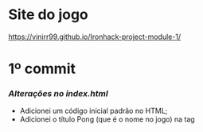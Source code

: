 # Site do jogo
https://vinirr99.github.io/Ironhack-project-module-1/
# 1º commit
### _Alterações no index.html_
- Adicionei um código inicial padrão no HTML;
- Adicionei o título Pong (que é o nome no jogo) na tag <title>;
- Conectei o styles/style.css ao index.html na tag <link>;
- Conectei o scripts/script.js ao indext.html na tag <script>
- Criei o canvas, dei uma id igual a "project", um width de "1280", e um height de "600";
### _Alterações no styles/style.css_
- Adicionei um backgorund color ao body e ao canvas com a intenção de imitar uma quadra de tênis:
```sh
body {
    background-color: red;
}

canvas {
    background-color: #035806;
}
```
- Adicionei ao canvas borda no top e no bottom para mostrar o limite de onde a bola do jogo e os jogadores podem bater:
```sh
canvas {
    border: solid white;
    border-width: 10px 0;
    background-color: #035806;
}
```
### _Código no scripts/script.js_
##### _Capturei o canvas:_
```sh
const canvas = document.getElementById('project');
const ctx = canvas.getContext('2d');
```
##### _Desenhei uma linha tracejada no meio do canvas com a intenção de imitar uma rede de quadra de tênis:_
```sh
ctx.beginPath();
ctx.moveTo(638, 0);
ctx.lineTo(638, 600);
ctx.lineWidth = 4;
ctx.setLineDash([5, 3]);
ctx.strokeStyle = "white";
ctx.stroke();
ctx.closePath();
```
##### _Classe Player_
- Criei a classe Player que será dois retângulos, que no caso representará os dois jogadores no jogo de Pong. Como ambos os jogadores tem as posicões no y inicial e suas velocidades iniciais iguais, já coloquei elas na classe, somente a posição no x que altera:
```sh
class Player {
    constructor(positionX) {
        this.positionX = positionX;
        this.positionY = 265;
        this.speedX = 0;
        this.speedY = 0;
    };
};
```
- Adicionei a função draw() a classe Player, que será usado para desenhar os jogadores no canvas:
```sh
class Player {
    constructor(positionX) {
        this.positionX = positionX;
        this.positionY = 265;
        this.speedX = 0;
        this.speedY = 0;
    };

    draw = () => {
        ctx.fillStyle = 'white';
        ctx.fillRect(this.positionX, this.positionY, 20, 70);
    };
};
```
- Criei os jogadores (que são objetos) usando a classe Player:
```sh
const player1 = new Player(20);
const player2 = new Player(1240);
```
- Desenhei os jogadores usando a função draw() que está na classe Player:
```sh
player1.draw();
player2.draw();
```
##### _Criei o objeto ball_
- Criei a bola do jogo usando um objeto:
```sh
const player1 = new Player(20);
const player2 = new Player(1240);
```
- Desenhei os jogadores usando a função draw() que está na classe Player:
```sh
const ball = {
    positionX: 615,
    positionY: 290,
    draw () {
        ctx.fillStyle = 'white';
        ctx.fillRect(this.positionX, this.positionY, 20, 20);
    },
};
```
- Desenhei a bola do jogo usando a função draw() criada no objeto ball:
```sh
ball.draw();
```
##### _Começo da criação da classe Rectangle_
- E como tem códigos repetitivos comecei a criar a classe Rectangle para depois usar essa classe para criar a classe Player, os objetos player1, player2 e ball. Mas por enquanto está incompleta por isso está comentada:
```sh
/*
class Rectangle {
    constructor() {
        this.positionX = positionX;
        this.positionY = positionY;
        this.width = width;
        this.height = height;
        this.speedX = 0;
        this.speedY = 0;
    };

    draw = () => {
        ctx.fillStyle = "white";
        ctx.fillRect(this.positionX, this.positionY, this.width, this.height);
    };
};

class Player extends Rectangle {
    constructor(positionX) {
        super(positionX, 265, 20, 70);

    }
} */
```
# 2º commit
### _classe Rectangle finalizado:_
- Criei a classe Rectangle, que será usado para criar os jogadores e a bola do jogo. Mas nessa classe eu não inclui speedX, já que somente a posição da bola no eixo x que será alterado, a posição dos jogadores no eixo x é constante:
```sh
class Rectangle {
    constructor(positionX, positionY, width, height) {
        this.positionX = positionX;
        this.positionY = positionY;
        this.width = width;
        this.height = height;
        this.speedY = 0;
    };

    draw = () => {
        ctx.fillStyle = "white";
        ctx.fillRect(this.positionX, this.positionY, this.width, this.height);
    };
};
```
### _Alterei a classe Player_
- Dessa vez a classe player irá herdar os elementos positionX, positionY, width, height e speedY, assim como a função draw(), da classe Rectangle. Todos os outros elementos tem número inicial fixo, exceto positionX, que precisará de um argumento para criar os jogadores.
```sh
class Player extends Rectangle {
    constructor(positionX) {
        super(positionX, 265, 20, 70, 0);
    };
};
```
### _Classe ball_
- Apaguei o objeto ball, e criei a classe Ball, que herdará os elementos e a função draw() da classe Rectangle:
```sh
class Ball extends Rectangle {
    constructor() {
        super(615, 290, 20, 20, 0);
    };
};
```
- Criei o elemento speedX na classe Ball, já que a positionX da bola será alterada no jogo, e seu valor inicial é zero:
```sh
class Ball extends Rectangle {
    constructor() {
        super(615, 290, 20, 20, 0);
        this.speedX = 0;
    };
};
```
- Criei o objeto ball, usando a classe Ball:
```sh
const ball = new Ball();
```
### _Funções de movimento dos jogadores_
- Adicionei a função moveUp() na classe Player, que será usado para, que será usado para alterar a posição dos jogadores quando der um comando para eles irem para cima. Quando acionada, essa função limpa o jogador da tela, atribui uma velocidade fixa ao speedY, subtrai o valor do speedY da positionY, e desenha o jogador novamento em sua nova posição:
```sh
class Player extends Rectangle {
    constructor(positionX) {
        super(positionX, 265, 20, 70, 0);
    };

    moveUp = () => {
        ctx.clearRect(this.positionX, this.positionY, this.width, this.height);
        this.speedY = 8;
        this.positionY -= this.speedY;
        this.draw();
    };
};
```
- Adicionei a função moveDown() a classe Player, que faz as mesmas ações da função moveUp(), com a única diferença que adiciona o valor de speedY ao positionY, em vez de subtrair:
```sh
class Player extends Rectangle {
    constructor(positionX) {
        super(positionX, 265, 20, 70, 0);
    };

    moveUp = () => {
        ctx.clearRect(this.positionX, this.positionY, this.width, this.height);
        this.speedY = 8;
        this.positionY -= this.speedY;
        this.draw();
    };

    moveDown = () => {
        ctx.clearRect(this.positionX, this.positionY, this.width, this.height);
        this.speedY = 8;
        this.positionY += this.speedY;
        this.draw();
    };
};
```
### _addEventListener_
- Adicionei um addEventLinstener. Sua função é chamar as funções moveUp() e moveDown() dependendo da tecla que o usuário clicar no teclado;
- Se o usuário clicar a tecla "w", a função moveUp() será acionada no player1;
- Se o usuário clicar a tecla "s", a função moveDown() será acionada no player1;
- Se o usuário clicar a tecla "ArrowUp" (seta para cima), a função moveUp() será acionada no player2;
- Se o usuário clicar a tecla "ArrowDown" (seta para baixo), a função moveDown() será acionada no player2;
```sh
window.addEventListener("load", () => {
    document.addEventListener("keydown", (e) => {
        switch (e.key) {
            case "w":
                player1.moveUp();
                break;
            case "s":
                player1.moveDown();
                break;
            case "ArrowUp":
                player2.moveUp();
                break;
            case "ArrowDown":
                player2.moveDown();
        };
    });
});
```
# 3º commit
### _Alterações na classe Player, alterações no addEventListener e criação de updateCanvas_
- Alterei os métodos moveUp() e moveDown() para os jogadores não ultrapassarem a borda do canvas;
- Retirei os métodos clearRect e this.draw() de moveUp() e moveDown() e coloquei na função function updateCanvas();
- Chamei updateCanvas() dentro da função addEventListener ("keyDown") para limpar os canvas e desenhar os elementos do canvas toda vez que uma tecla acione o evento;
```sh
class Player extends Rectangle {
    constructor(positionX) {
        super(positionX, 265, 20, 70, 0);
    };

    moveUp() {
        if (this.positionY > 0) {
            this.speedY = 8;
        } else {
            this.speedY = 0;
        };
        this.positionY -= this.speedY;
    };

    moveDown() {
        if (this.positionY < (canvas.height - this.height)) {
            this.speedY = 8;
        } else {
            this.speedY = 0;
        };
        this.positionY += this.speedY;
    };
};
```
```sh
window.addEventListener("load", () => {
    document.addEventListener("keydown", (e) => {
        switch (e.key) {
            case "w":
                player1.moveUp();
                break;
            case "s":
                player1.moveDown();
                break;
            case "ArrowUp":
                player2.moveUp();
                break;
            case "ArrowDown":
                player2.moveDown();
        };
        updateCanvas();
    });
});
```
```sh
function updateCanvas() {
    ctx.clearRect(0,0,canvas.width, canvas.height);

    drawNet();
    player1.draw();
    player2.draw();
    ball.draw();
};
```
### _Alterações na classe Ball_
- Criei a função move(), que usará um setInterval para repetidamente desenhar a bola em movimento, por enquanto só dará um update no canvas:
```sh
class Ball extends Rectangle {
    constructor() {
        super(615, 290, 20, 20, 0);
        this.speedX = 0;
        this.angle = 180;
    };
    move() {
        const intervalId = setInterval(() => {
            updateCanvas();
        }, 10);
    };
};
```
- Depois criei a função newPosition que será usado para determinar a nova posição da bola. Tentei fazer com que a bola quicar quando chocasse com o top e o bottom da borda do canvas, mas quando testei não deu certo, então está incompleto:
```sh
class Ball extends Rectangle {
    constructor() {
        super(615, 290, 20, 20, 0);
        this.speedX = 0;
        this.angle = 180;
    };

    newPosition() {
        if ((this.positionY + this.speedY) < (canvas.height - this.height) || (this.positionY + this.speedY) > 0) {
            this.speedY = -2;
        } else {
            this.speedY = 2;
        };
        this.speedX = 2;

        this.positionX += this.speedX;
        this.positionY += this.speedY;
    };

    move() {
        const intervalId = setInterval(() => {
            updateCanvas();
            this.newPosition()
        }, 10);
    };
};
```
- Meu teste da função move() criada na classe Ball:
```sh
ball.move();
```
# 4º commit
### _Alteração na classe Rectangle_
- Finalmente descobri porque a bola não se movia do jeito que devia. Eu erroneamente coloquei o this.speedY = 0, o que impossibilitava futuras alterações. Alterei isso e coloquei this.speedY = speedY, e adicionei o speedY ao construtor:
```sh
class Rectangle {
    constructor(positionX, positionY, width, height, speedY) {
        this.positionX = positionX;
        this.positionY = positionY;
        this.width = width;
        this.height = height;
        this.speedY = speedY;
    };

    draw() {
        ctx.fillStyle = "white";
        ctx.fillRect(this.positionX, this.positionY, this.width, this.height);
    };
};
```
### _Alteração classe Ball_
##### _Com a orientação dos seguintes sites:_
https://developer.mozilla.org/en-US/docs/Games/Tutorials/2D_Breakout_game_pure_JavaScript/Move_the_ball
https://developer.mozilla.org/en-US/docs/Games/Tutorials/2D_Breakout_game_pure_JavaScript/Bounce_off_the_walls
- Defini os valores de speedX e speedY.
##### _Criei a função newPosition():_
- Que contém a função updateCanvas() que irá apagar o canvas depois desenha-lo novamente;
- contém duas condições que altera o valor das velocidades no case de a bola chocar com uma das bordas do canvas, com o objetivo de fazê-la quicar;
- adiciona as velocidades às posições no canvas para altera-lase causar o movimento.
```sh
class Ball extends Rectangle {
    constructor() {
        super(615, 290, 20, 20, -2);
        this.speedX = 2;
    };

    newPosition() {
        updateCanvas();

        if((this.positionX + this.speedX) > (canvas.width - this.width) || (this.positionX + this.speedX) < 0) {
            this.speedX = -this.speedX;
        };
        if((this.positionY + this.speedY) > (canvas.height - this.height) || (this.positionY + this.speedY) < 0) {
            this.speedY = -this.speedY;
        };

        this.positionX += this.speedX;
        this.positionY += this.speedY;
    };
};
```
##### _Criei a função moveBall()_
- Que ativa a função newPosition() em um setInterval para a função newPosition() repetir a cada 15 milissegundos:
```sh
class Ball extends Rectangle {
    constructor() {
        super(615, 290, 20, 20, -2);
        this.speedX = 2;
    };

    newPosition() {
        updateCanvas();

        if((this.positionX + this.speedX) > (canvas.width - this.width) || (this.positionX + this.speedX) < 0) {
            this.speedX = -this.speedX;
        };
        if((this.positionY + this.speedY) > (canvas.height - this.height) || (this.positionY + this.speedY) < 0) {
            this.speedY = -this.speedY;
        };

        this.positionX += this.speedX;
        this.positionY += this.speedY;
    };

    moveBall() {
        const intervalId = setInterval(() => {
            this.newPosition();
        }, 15);
    };
};
```
- Depois ativei a função moveBall() assim que a página carregar:
```sh
window.onload = ball.moveBall();
```
### _Alteração classe Player_
- Somente alterei as velocidades dos players de 8 para 20:
```sh
class Player extends Rectangle {
    constructor(positionX) {
        super(positionX, 265, 20, 70, 0);
    };

    moveUp() {
        if (this.positionY > 0) {
            this.speedY = 20;
        } else {
            this.speedY = 0;
        };
        this.positionY -= this.speedY;
    };

    moveDown() {
        if (this.positionY < (canvas.height - this.height)) {
            this.speedY = 20;
        } else {
            this.speedY = 0;
        };
        this.positionY += this.speedY;
    };
};
```
# 5º commit
### _Alterações na classe Ball_
- Criei a função crashWith com a intenção de usa-la para mudar a direção da bola quando ela chocar com os jogadores;
- Mudei o primeiro condicional da função newPosition() para checar se a bola choca com algum dos jogadores, se sim, a bola deve mudar de direção
- Adicionei um clearInterval na função moveBall() para essa função parar de repetir se a bola sair do campo de visão do canvas;
- Mudei as velocidades de speedX e speedY.
```sh
class Ball extends Rectangle {
    constructor() {
        super(615, 290, 20, 20, -2);
        this.speedX = 8;
    };

    left() {
        return this.positionX;
    };
    right() {
        return this.positionX + this.width;
    };
    top() {
        return this.positionY;
    };
    bottom() {
        return this.positionY + this.height;
    };
    
    crashWith(obstacle) {
        return !(
          this.bottom() < obstacle.top() ||
          this.top() > obstacle.bottom() ||
          this.right() < obstacle.left() ||
          this.left() > obstacle.right()
        );
    };

    newPosition() {
        updateCanvas();

        const crashedPlayer1 = this.crashWith(player1);
        const crashedPlayer2 = this.crashWith(player2);

        if(crashedPlayer1 || crashedPlayer2) {
            this.speedX = -this.speedX;
        };
        if((this.positionY + this.speedY) > (canvas.height - this.height) || (this.positionY + this.speedY) < 0) {
            this.speedY = -this.speedY;
        };

        this.positionX += this.speedX;
        this.positionY += this.speedY;
    };

    moveBall() {
        const intervalId = setInterval(() => {
            this.newPosition();

            if (this.positionX > (canvas.width + this.width) || this.positionX < -40) {
                clearInterval(intervalId);
            };
        }, 15);
    };
};
```
# 6º commit
### _Alteração na classe Ball_
##### _Pequenas alterações na função newPosition()_
- Criei a variável touchTop que guardará a condição para se a bola chocar com a borda de cima do canvas, e a coloquei na condição para que a bola mude de direção ao toque;
- Criei a variável touchBottom que guardará a condição para se a bola chocar com a borda de baixo do canvas, e a coloquei na condição para que a bola mude de direção ao toque;
##### _Alteração na função moveBall()_
- Criei uma condição para que se a bola ultrapassar um dos gols, ela retornará a sua posição inicial, e coloquei ela dentro de um setInterval para que a bola não se mova imediatament após cruzar o gol;
- Alterei a condição para que a função moveBall() pare de se repetir. Na condição eu coloquei duas condiçoes para usar o clearInterval, que um dos jogadores tenha uma pontuação maior que 3, sendo esse o vencedor
##### _Adicionei dois elementos_
- initialX e initialY, que usarei para colocar como valor as positionX e positionY se precisar:
```sh
class Ball extends Rectangle {
    constructor() {
        super(630, 290, 20, 20, -2);
        this.speedX = 8;
        this.initialX = 630;
        this.initialY = 290;
    };

    left() {
        return this.positionX;
    };
    right() {
        return this.positionX + this.width;
    };
    top() {
        return this.positionY;
    };
    bottom() {
        return this.positionY + this.height;
    };
    
    crashWith(obstacle) {
        return !(
          this.bottom() < obstacle.top() ||
          this.top() > obstacle.bottom() ||
          this.right() < obstacle.left() ||
          this.left() > obstacle.right()
        );
    };

    newPosition() {
        updateCanvas();

        const crashedPlayer1 = this.crashWith(player1);
        const crashedPlayer2 = this.crashWith(player2);

        // Bounce if ball touch player:
        if(crashedPlayer1 || crashedPlayer2) {
            this.speedX = -this.speedX;
        };

        const touchTop = (this.positionY + this.speedY) < 0;
        const touchBottom = (this.positionY + this.speedY) > (canvas.height - this.height);

        // Bounce if ball touch the top or the bottom of the canvas:
        if(touchTop || touchBottom) {
            this.speedY = -this.speedY;
        };

        this.positionX += this.speedX;
        this.positionY += this.speedY;
    };

    moveBall() {
        setTimeout(() => {
            const intervalId = setInterval(() => {
                this.newPosition();

                const crossedRightGoal = this.positionX > canvas.width;
                const crossedLeftGoal = this.positionX < (0 - this.width);

                // Return ball to its initial position:
                if (crossedRightGoal || crossedLeftGoal) {
                    setTimeout(() => {
                        this.positionX = this.initialX;
                        this.positionY = this.initialY;
                    }, 500);
                };
    
                const player1Won = player1.points > 3;
                const player2Won = player2.points > 3;

                // Stop the function if one of the players has won:
                if (player1Won || player2Won) {
                    clearInterval(intervalId);
                };
            }, 15);
        }, 500);
    };
};
```
### _Alteração classe Player_
- Adicionei o elemento points para guardar as pontuções dos jogadores. Suas pontuações iniciais é igual a zero:
```sh
class Player extends Rectangle {
    constructor(positionX) {
        super(positionX, 265, 20, 90, 0);
        this.points = 0;
    };

    moveUp() {
        if (this.positionY > 0) {
            this.speedY = 20;
        } else {
            this.speedY = 0;
        };
        this.positionY -= this.speedY;
    };

    moveDown() {
        if (this.positionY < (canvas.height - this.height)) {
            this.speedY = 20;
        } else {
            this.speedY = 0;
        };
        this.positionY += this.speedY;
    };
};
```
### _Criei a função printScore_
- Será usado para escrever no canvas a pontuação dos jogadores. 
```sh
function printScore() {
    ctx.font = '40px serif';
    ctx.fillStyle = 'white';
    ctx.fillText(`${player1.points}`, 595, 50);

    ctx.font = '40px serif';
    ctx.fillStyle = 'white';
    ctx.fillText(`${player2.points}`, 660, 50);
};
```
- Depois eu ativei essa função par já ter a pontuação dos jogadores na tela inicial:
```sh
printScore();
```
### _Criei a função checkScore(), e nela tem duas condições_
- Se a bola atravessar o gol direito, deve-se adicionar 1 ponto ao jogador 1;
- Se a bola atravessar o gol esquerdo, deve-se adicionar 1 ponto ao jogador 2;
- Assim que as duas condições forem checadas, será usado um clearRect para limpar o canvas, e de novo ativar a função printScore() para escrever a nova pontuação dos jogadores:
```sh
function checkScore() {
    const crossedRightGoal = ball.positionX > (canvas.width + 260);
    const crossedLeftGoal = ball.positionX < (0 - ball.width - 260);

    if (crossedRightGoal) {
        player1.points += 1;
    };
    if (crossedLeftGoal) {
        player2.points += 1;
    };
    ctx.clearRect(0,0,canvas.width, canvas.height);
    printScore();
};
```
- - A função será ativada dentro da função updateCanvas:
```sh
function updateCanvas() {
    ctx.clearRect(0, 0, canvas.width, canvas.height);

    checkScore();
    drawNet();
    player1.draw();
    player2.draw();
    ball.draw();
};
```
### _Criei a função checkWinner()_
- Essa função será usada para escrever dois textos no canvas;
- Se o jogador 1 ganhar (se sua pontuação for maior que 3), aparecerá na tela "PLAYER 1 HAS WON";
- Se o jogador 2 ganhar (se sua pontuação for maior que 3), aparecerá na tela "PLAYER 2 HAS WON";
- Se qualquer um dos jogadores ganhar, aparecerá na tela "PRESS ENTER TO RESTART":
```sh
function checkWinner() {
    const player1Won = (player1.points > 3);
    const player2Won = (player2.points > 3);

    if (player1Won || player2Won) {
        // Restart instruction:
        ctx.font = "30px Arial";
        ctx.fillStyle = "white";
        ctx.fillText("PRESS ENTER TO RESTART", 450, 340);
    };

    ctx.font = "50px serif";
    ctx.fillStyle = "red";

    if (player1Won) {
        // Congratulation message:
        ctx.fillText("PLAYER 1 HAS WON!", 400, canvas.height / 2);
    };
    if (player2Won) {
        // Congratulation message:
        ctx.fillText("PLAYER 2 HAS WON!", 400, canvas.height / 2);
    };
};
```
- Ativei essa função na função updateCanvas():
```sh
function updateCanvas() {
    ctx.clearRect(0, 0, canvas.width, canvas.height);

    checkScore();
    drawNet();
    player1.draw();
    player2.draw();
    ball.draw();
    checkWinner();
};
```
### _Alteração no método addEventListener()_
##### _Adicionei dois usos para a tecla "Enter";_
- Para dar Start no game. Se o usuário apertar "Enter", será ativado a função moveBall() do objeto ball, fazendo com que a bola se mova dando início ao jogo. Adicionei o método removeEventListener dentro da função startGame(), que será usado para remover a função startGame() para que não seja possível acionar a função moveBall() novamente;
- Para dar restart no game. Criei outra condição no addEventListener já criado para dar movimento aos jogadores, e de novo usei a tecla "Enter". Se o usuário teclar "Enter" mais de uma vez, só acontecerá outra ação quando um dos jogadores ganhar. Se um dos jogadores ganhar e a tecla "Enter" for usada: a posição da bola será mudada para sua posição inicial, a pontuação dos jogadores será igualado a zero, e será ativado a função moveBall() dando reinício ao jogo:
```sh
window.addEventListener("load", () => {
    document.addEventListener("keydown", (e) => {
        switch (e.key) {
            case "w":
                player1.moveUp();
                break;
            case "s":
                player1.moveDown();
                break;
            case "ArrowUp":
                player2.moveUp();
                break;
            case "ArrowDown":
                player2.moveDown();
                break;
            case "Enter":
                // RestartGame
                if (player1.points > 3 || player2.points > 3) {
                    ball.positionX = ball.initialX;
                    ball.positionY = ball.initialY;
                    player1.points = 0;
                    player2.points = 0;
                    ball.moveBall();
                };
        };
        updateCanvas();
    });
    const startGame = (e) => {
        if (e.key === "Enter") {
            ball.moveBall();
            document.removeEventListener("keydown", startGame);
        };
    };

    document.addEventListener("keydown", startGame);
});
```
### _Alteração na função drawNet()_
- Adicionei dois textos ao Canvas para indicar quem é o player 1 e o player2;
- Acima do player1 tem o texo "Player 1";
- Acima do player2 tem o texto "Player 2";
- Mudei o nome da função para drawGameArea;
```sh
const drawGameArea = () => {
    // Create the texts "Player1" and "Player2" on canvas:
    ctx.font = "30px serif";
    ctx.fillStyle = "white";
    ctx.fillText("Player 1", 20, 50);
    ctx.fillText("Player 2", 1160, 50);

    // Draw the net no the canvas:
    ctx.beginPath();
    ctx.moveTo(canvas.width / 2, 0);
    ctx.lineTo(canvas.width / 2, 600);
    ctx.lineWidth = 4;
    ctx.setLineDash([5, 3]);
    ctx.strokeStyle = "white";
    ctx.stroke();
    ctx.closePath();
};
```
- Ativei a função:
```sh
drawGameArea();
```
- Ativei de novo no updateCanvas():
```sh
function updateCanvas() {
    ctx.clearRect(0, 0, canvas.width, canvas.height);

    checkScore();
    drawGameArea();
    player1.draw();
    player2.draw();
    ball.draw();
    checkWinner();
};
```
### _Desenhei instruções para a tela inicial_
- Essas instruções serão apagados quando o usuário der start no jogo;
- Contém instrução de como dar start no jogo e instruções dos controles de movimentação dos jogadores:
```sh
// Start instruction:
ctx.font = "30px Arial";
ctx.fillStyle = "#c0c0c0";
ctx.fillText("PRESS ENTER TO START", 450, 340);

// Control instructions
// 1. Draw buttons:
ctx.fillStyle = "#4E4C49";
ctx.fillRect(200, 250, 40, 40);
ctx.fillRect(200, 300, 40, 40);
ctx.fillRect(1050, 250, 40, 40);
ctx.fillRect(1050, 300, 40, 40);

// 2. Fill the buttons with appropriate key:
ctx.fillStyle = "white";
// 2.1 Write "w" and "s" keys:
ctx.fillText("w", 208, 280);
ctx.fillText("s", 212, 328);
ctx.beginPath();
// 2.2 Draw "ArrowUp" key:
ctx.moveTo(1070, 265);
ctx.lineTo(1075, 270);
ctx.lineTo(1065, 270);
ctx.lineTo(1070, 265);
ctx.moveTo(1070, 270);
ctx.lineTo(1070, 278);
// 2.3 Draw "ArrowDown" key:
ctx.moveTo(1070, 312);
ctx.lineTo(1070, 320);
ctx.lineTo(1075, 320);
ctx.lineTo(1070, 325);
ctx.lineTo(1065, 320);
ctx.lineTo(1070, 320);
ctx.fillStyle = "white";
ctx.fill();
ctx.strokeStyle = "white";
ctx.stroke();
ctx.closePath();

// 3. Write controls:
ctx.font = "25px Arial";
ctx.fillText("CONTROLS", 160, 235);
ctx.fillText("CONTROLS", 1010, 235);
```
# 7º commit
### _Alteração na classe Player, criação da função playersText() e alteração no método addEventListener()_
- Fiz essas alterações porque toda vez que uma tecla era clicada, a função updateCanvas() era ativada, apagando a tela de instroções inicial, antes de começar o jogo (o começo do jogo é quando a função ball.moveBall() é acionada). Então tirei a função updateCanvas() d addEventListener.
##### _Alteração nas funções moveUp() e moceDown()_
- Adicionei os mesmos códigos nas duas funções;
- Adicionei um cleaRect() para limpar a posição anterior dos jogadores antes de mudar suas posições.
```sh
class Player extends Rectangle {
    constructor(positionX) {
        super(positionX, 265, 20, 90, 0);
        this.points = 0;
    };

    moveUp() {
        ctx.clearRect(this.positionX, this.positionY, this.width, this.height);

        if (this.positionY > 0) {
            this.speedY = 20;
        } else {
            this.speedY = 0;
        };
        this.positionY -= this.speedY;
    };

    moveDown() {
        ctx.clearRect(this.positionX, this.positionY, this.width, this.height);

        if (this.positionY < (canvas.height - this.height)) {
            this.speedY = 20;
        } else {
            this.speedY = 0;
        };
        this.positionY += this.speedY;
    };
};
```
##### _Criei a função playersText()_
- Criei essa função para escrever "Player 1" e "Player 2" no canvas após ela ser apagada no addEventListener():
```sh
const playersText = () => {
    ctx.font = "30px serif";
    ctx.fillStyle = "white";
    ctx.fillText("Player 1", 20, 50);
    ctx.fillText("Player 2", 1160, 50);
};
```
- Ativei essa função dentro de drawGameArea() e addEventListener().
##### _Alteração no método addEventListener()_
- Removi a função updateCanvas();
- Adicionei dois clearRect() para apagar os textos criados por playersText();
- Depois do condicional usado para determinar as teclas de comando dos jogadores, ativei a função playersText() para escrever os textos novament e usei a função draw() nos dois jogadores;
- Mudei a condição para dar restart no game para se um dos jogadores atingir 5 pontos:
```sh
window.addEventListener("load", () => {
    document.addEventListener("keydown", (e) => {
        // Clean the players text
        ctx.clearRect(20, 28, 100, 30);
        ctx.clearRect(1160, 28, 100, 30);
        switch (e.key) {
            case "w":
                player1.moveUp();
                break;
            case "s":
                player1.moveDown();
                break;
            case "ArrowUp":
                player2.moveUp();
                break;
            case "ArrowDown":
                player2.moveDown();
                break;
            case "Enter":
                // RestartGame
                const player1Won = (player1.points > 4);
                const player2Won = (player2.points > 4);

                if (player1.points > 3 || player2.points > 3) {
                    ball.positionX = ball.initialX;
                    ball.positionY = ball.initialY;
                    player1.points = 0;
                    player2.points = 0;
                    ball.moveBall();
                };
        };
        player1.draw();
        player2.draw();
        playersText();
    });
    const startGame = (e) => {
        if (e.key === "Enter") {
            ball.moveBall();
            document.removeEventListener("keydown", startGame);
        };
    };

    document.addEventListener("keydown", startGame);
});
```
### _Alteração na classe Ball_
- Aleterei a condição dentro da função moveBall() para acionar o clearInterval;
- Anteriormente se um dos jogadores conseguisse 4 pontos, o clearInterval() era acionado, agora se um dos jogadores conseguir 5 pontos ela é ativada;
- També aumentei os valores de speedX e speedY para aumentar a velocidade da bola:
```sh
class Ball extends Rectangle {
    constructor() {
        super(630, 290, 20, 20, -3);
        this.speedX = 13;
        this.initialX = 630;
        this.initialY = 290;
    };

    left() {
        return this.positionX;
    };
    right() {
        return this.positionX + this.width;
    };
    top() {
        return this.positionY;
    };
    bottom() {
        return this.positionY + this.height;
    };
    
    crashWith(obstacle) {
        return !(
          this.bottom() < obstacle.top() ||
          this.top() > obstacle.bottom() ||
          this.right() < obstacle.left() ||
          this.left() > obstacle.right()
        );
    };

    newPosition() {
        updateCanvas();

        const crashedPlayer1 = this.crashWith(player1);
        const crashedPlayer2 = this.crashWith(player2);

        // Bounce if ball touch player:
        if(crashedPlayer1 || crashedPlayer2) {
            this.speedX = -this.speedX;
        };

        const touchTop = (this.positionY + this.speedY) < 0;
        const touchBottom = (this.positionY + this.speedY) > (canvas.height - this.height);

        // Bounce if ball touch the top or the bottom of the canvas:
        if(touchTop || touchBottom) {
            this.speedY = -this.speedY;
        };

        this.positionX += this.speedX;
        this.positionY += this.speedY;
    };

    moveBall() {
        setTimeout(() => {
            const intervalId = setInterval(() => {
                this.newPosition();

                const crossedRightGoal = this.positionX > canvas.width;
                const crossedLeftGoal = this.positionX < (0 - this.width);

                // Return ball to its initial position:
                if (crossedRightGoal || crossedLeftGoal) {
                    setTimeout(() => {
                        this.positionX = this.initialX;
                        this.positionY = this.initialY;
                    }, 500);
                };
    
                const player1Won = player1.points > 4;
                const player2Won = player2.points > 4;

                // Stop the function if one of the players has won:
                if (player1Won || player2Won) {
                    clearInterval(intervalId);
                };
            }, 15);
        }, 500);
    };
};
```
- Na função checkWinner() fiz a mesma coisa:
```sh
function checkWinner() {
    const player1Won = (player1.points > 4);
    const player2Won = (player2.points > 4);

    if (player1Won || player2Won) {
        // Restart instruction:
        ctx.font = "30px Arial";
        ctx.fillStyle = "white";
        ctx.fillText("PRESS ENTER TO RESTART", 450, 340);
    };

    ctx.font = "50px serif";
    ctx.fillStyle = "red";

    if (player1Won) {
        // Congratulation message:
        ctx.fillText("PLAYER 1 HAS WON!", 400, canvas.height / 2);
    };
    if (player2Won) {
        // Congratulation message:
        ctx.fillText("PLAYER 2 HAS WON!", 400, canvas.height / 2);
    };
};
```
# 8º commit
### _Com a ajuda do seguinte site, consegui fazer os dois jogadores se moverem ao mesmo tempo_
https://medium.com/@dovern42/handling-multiple-key-presses-at-once-in-vanilla-javascript-for-game-controllers-6dcacae931b7
##### _Criei um array na variável controllers para ser usado para criar o movimento dos jogadores_
```sh
const controllers = [
    {keyCode: 87, pressed: false, func() {player1.moveUp()}},
    {keyCode: 83, pressed: false, func() {player1.moveDown()}},
    {keyCode: 38, pressed: false, func() {player2.moveUp()}},
    {keyCode: 40, pressed: false, func() {player2.moveDown()}},
];
```
##### _Alterei o addEventeListener para alterar o valor da chave pressed de acordo com os comandos do usuário_
- Também adicionei um addEventListener "keyup" para mudar o valor de pressed para false novamente assim que o usuário retirar o dedo da tecla de comando:
```sh
window.addEventListener("load", () => {
    document.addEventListener("keydown", (e) => {
        // Clean the players text
        ctx.clearRect(20, 28, 100, 30);
        ctx.clearRect(1160, 28, 100, 30);
        switch (e.keyCode) {
            case controllers[0].keyCode:
                controllers[0].pressed = true;
                break;
            case controllers[1].keyCode:
                controllers[1].pressed = true;
                break;
            case controllers[2].keyCode:
                controllers[2].pressed = true;
                break;
            case controllers[3].keyCode:
                controllers[3].pressed = true;
                break;
            case 13:
                // RestartGame
                const player1Won = (player1.points > 4);
                const player2Won = (player2.points > 4);

                if (player1Won || player2Won) {
                    ball.positionX = ball.initialX;
                    ball.positionY = ball.initialY;
                    player1.points = 0;
                    player2.points = 0;
                    ball.moveBall();
                };
        };
        updateCanvas();
    });
    document.addEventListener("keyup", (e) => {
        switch (e.keyCode) {
            case controllers[0].keyCode:
                controllers[0].pressed = false;
                break;
            case controllers[1].keyCode:
                controllers[1].pressed = false;
                break;
            case controllers[2].keyCode:
                controllers[2].pressed = false;
                break;
            case controllers[3].keyCode:
                controllers[3].pressed = false;
        };
    });

    const startGame = (e) => {
        if (e.key === "Enter") {
            ball.moveBall();
            document.removeEventListener("keydown", startGame);
        };
    };

    document.addEventListener("keydown", startGame);
});
```
##### _Criei a função executeMove() para executar a função func() toda vez que pressed for verdadeiro_
```sh
function executeMoves() {
    controllers.map(controller => {
      if (controller.pressed === true) {
          controller.func();
        };
    });
};
```
##### _Ativei a função executeMoves() à função updateCanvas()_
```sh
function updateCanvas() {
    ctx.clearRect(0, 0, canvas.width, canvas.height);

    executeMoves();
    checkScore();
    drawGameArea();
    player1.draw();
    player2.draw();
    ball.draw();
    checkWinner();
};
```